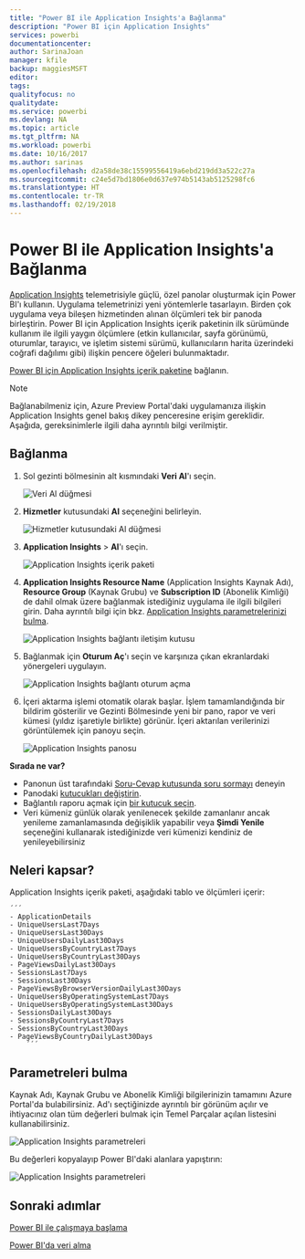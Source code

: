 ```yaml
---
title: "Power BI ile Application Insights'a Bağlanma"
description: "Power BI için Application Insights"
services: powerbi
documentationcenter: 
author: SarinaJoan
manager: kfile
backup: maggiesMSFT
editor: 
tags: 
qualityfocus: no
qualitydate: 
ms.service: powerbi
ms.devlang: NA
ms.topic: article
ms.tgt_pltfrm: NA
ms.workload: powerbi
ms.date: 10/16/2017
ms.author: sarinas
ms.openlocfilehash: d2a58de38c15599556419a6ebd219dd3a522c27a
ms.sourcegitcommit: c24e5d7bd1806e0d637e974b5143ab5125298fc6
ms.translationtype: HT
ms.contentlocale: tr-TR
ms.lasthandoff: 02/19/2018
---
```

# <a name="connect-to-application-insights-with-power-bi"></a>Power BI ile Application Insights'a Bağlanma
[Application Insights](https://azure.microsoft.com/documentation/articles/app-insights-overview/) telemetrisiyle güçlü, özel panolar oluşturmak için Power BI'ı kullanın. Uygulama telemetrinizi yeni yöntemlerle tasarlayın. Birden çok uygulama veya bileşen hizmetinden alınan ölçümleri tek bir panoda birleştirin. Power BI için Application Insights içerik paketinin ilk sürümünde kullanım ile ilgili yaygın ölçümlere (etkin kullanıcılar, sayfa görünümü, oturumlar, tarayıcı, ve işletim sistemi sürümü, kullanıcıların harita üzerindeki coğrafi dağılımı gibi) ilişkin pencere öğeleri bulunmaktadır.

[Power BI için Application Insights içerik paketine](https://app.powerbi.com/getdata/services/application-insights) bağlanın.

>[!NOTE]
>Bağlanabilmeniz için, Azure Preview Portal'daki uygulamanıza ilişkin Application Insights genel bakış dikey penceresine erişim gereklidir. Aşağıda, gereksinimlerle ilgili daha ayrıntılı bilgi verilmiştir.

## <a name="how-to-connect"></a>Bağlanma
1. Sol gezinti bölmesinin alt kısmındaki **Veri Al**'ı seçin.
   
    ![Veri Al düğmesi](media/service-connect-to-application-insights/pbi_getdata.png)
2. **Hizmetler** kutusundaki **Al** seçeneğini belirleyin.
   
    ![Hizmetler kutusundaki Al düğmesi](media/service-connect-to-application-insights/pbi_getservices.png)
3. **Application Insights** > **Al**'ı seçin.
   
    ![Application Insights içerik paketi](media/service-connect-to-application-insights/appinsights.png)
4. **Application Insights Resource Name** (Application Insights Kaynak Adı), **Resource Group** (Kaynak Grubu) ve **Subscription ID** (Abonelik Kimliği) de dahil olmak üzere bağlanmak istediğiniz uygulama ile ilgili bilgileri girin. Daha ayrıntılı bilgi için bkz. [Application Insights parametrelerinizi bulma](#FindingAppInsightsParams).
   
    ![Application Insights bağlantı iletişim kutusu](media/service-connect-to-application-insights/pbi_contpkappinsitconnectndialog.png)    
5. Bağlanmak için **Oturum Aç**'ı seçin ve karşınıza çıkan ekranlardaki yönergeleri uygulayın.
   
    ![Application Insights bağlantı oturum açma](media/service-connect-to-application-insights/pbi_contpkappinsitconnectn2.png)
6. İçeri aktarma işlemi otomatik olarak başlar. İşlem tamamlandığında bir bildirim gösterilir ve Gezinti Bölmesinde yeni bir pano, rapor ve veri kümesi (yıldız işaretiyle birlikte) görünür.  İçeri aktarılan verilerinizi görüntülemek için panoyu seçin.
   
    ![Application Insights panosu](media/service-connect-to-application-insights/pbi_contpkappinsitdash.png)

**Sırada ne var?**

* Panonun üst tarafındaki [Soru-Cevap kutusunda soru sormayı](power-bi-q-and-a.md) deneyin
* Panodaki [kutucukları değiştirin](service-dashboard-edit-tile.md).
* Bağlantılı raporu açmak için [bir kutucuk seçin](service-dashboard-tiles.md).
* Veri kümeniz günlük olarak yenilenecek şekilde zamanlanır ancak yenileme zamanlamasında değişiklik yapabilir veya **Şimdi Yenile** seçeneğini kullanarak istediğinizde veri kümenizi kendiniz de yenileyebilirsiniz

## <a name="whats-included"></a>Neleri kapsar?
Application Insights içerik paketi, aşağıdaki tablo ve ölçümleri içerir:  

    ´´´
    - ApplicationDetails  
    - UniqueUsersLast7Days   
    - UniqueUsersLast30Days   
    - UniqueUsersDailyLast30Days  
    - UniqueUsersByCountryLast7Days  
    - UniqueUsersByCountryLast30Days   
    - PageViewsDailyLast30Days   
    - SessionsLast7Days   
    - SessionsLast30Days  
    - PageViewsByBrowserVersionDailyLast30Days   
    - UniqueUsersByOperatingSystemLast7Days   
    - UniqueUsersByOperatingSystemLast30Days    
    - SessionsDailyLast30Days   
    - SessionsByCountryLast7Days   
    - SessionsByCountryLast30Days   
    - PageViewsByCountryDailyLast30Days  
        ´´´ 

<a name="FindingAppInsightsParams"></a>

## <a name="finding-parameters"></a>Parametreleri bulma
Kaynak Adı, Kaynak Grubu ve Abonelik Kimliği bilgilerinizin tamamını Azure Portal'da bulabilirsiniz. Ad'ı seçtiğinizde ayrıntılı bir görünüm açılır ve ihtiyacınız olan tüm değerleri bulmak için Temel Parçalar açılan listesini kullanabilirsiniz.

![Application Insights parametreleri](media/service-connect-to-application-insights/pbi_contpkappinsitparams.png)

Bu değerleri kopyalayıp Power BI'daki alanlara yapıştırın:

![Application Insights parametreleri](media/service-connect-to-application-insights/pbi_contpkappinsitparam2.png)

## <a name="next-steps"></a>Sonraki adımlar
[Power BI ile çalışmaya başlama](service-get-started.md)

[Power BI'da veri alma](service-get-data.md)

